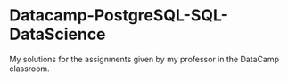 # Datacamp-PostgreSQL-SQL-DataScience
My solutions for the assignments given by my professor in the DataCamp classroom.
